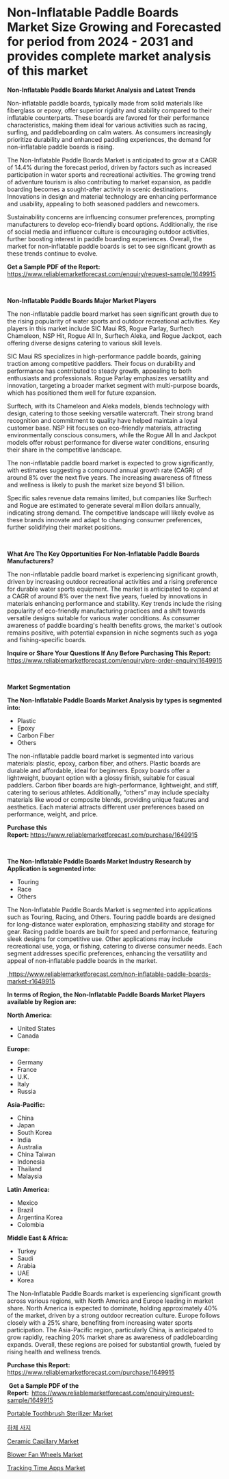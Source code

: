 <p><h1>Non-Inflatable Paddle Boards Market Size Growing and Forecasted for period from 2024 - 2031 and provides complete market analysis of this market</h1></p><p><strong>Non-Inflatable Paddle Boards Market Analysis and Latest Trends</strong></p>
<p><p>Non-inflatable paddle boards, typically made from solid materials like fiberglass or epoxy, offer superior rigidity and stability compared to their inflatable counterparts. These boards are favored for their performance characteristics, making them ideal for various activities such as racing, surfing, and paddleboarding on calm waters. As consumers increasingly prioritize durability and enhanced paddling experiences, the demand for non-inflatable paddle boards is rising.</p><p>The Non-Inflatable Paddle Boards Market is anticipated to grow at a CAGR of 14.4% during the forecast period, driven by factors such as increased participation in water sports and recreational activities. The growing trend of adventure tourism is also contributing to market expansion, as paddle boarding becomes a sought-after activity in scenic destinations. Innovations in design and material technology are enhancing performance and usability, appealing to both seasoned paddlers and newcomers.</p><p>Sustainability concerns are influencing consumer preferences, prompting manufacturers to develop eco-friendly board options. Additionally, the rise of social media and influencer culture is encouraging outdoor activities, further boosting interest in paddle boarding experiences. Overall, the market for non-inflatable paddle boards is set to see significant growth as these trends continue to evolve.</p></p>
<p><strong>Get a Sample PDF of the Report:&nbsp;</strong> <a href="https://www.reliablemarketforecast.com/enquiry/request-sample/1649915?utm_campaign=1102&utm_medium=2&utm_source=Github&utm_content=ia&utm_term=26092024&utm_id=non-inflatable-paddle-boards">https://www.reliablemarketforecast.com/enquiry/request-sample/1649915</a></p>
<p>&nbsp;</p>
<p><strong>Non-Inflatable Paddle Boards Major Market Players</strong></p>
<p><p>The non-inflatable paddle board market has seen significant growth due to the rising popularity of water sports and outdoor recreational activities. Key players in this market include SIC Maui RS, Rogue Parlay, Surftech Chameleon, NSP Hit, Rogue All In, Surftech Aleka, and Rogue Jackpot, each offering diverse designs catering to various skill levels.</p><p>SIC Maui RS specializes in high-performance paddle boards, gaining traction among competitive paddlers. Their focus on durability and performance has contributed to steady growth, appealing to both enthusiasts and professionals. Rogue Parlay emphasizes versatility and innovation, targeting a broader market segment with multi-purpose boards, which has positioned them well for future expansion.</p><p>Surftech, with its Chameleon and Aleka models, blends technology with design, catering to those seeking versatile watercraft. Their strong brand recognition and commitment to quality have helped maintain a loyal customer base. NSP Hit focuses on eco-friendly materials, attracting environmentally conscious consumers, while the Rogue All In and Jackpot models offer robust performance for diverse water conditions, ensuring their share in the competitive landscape.</p><p>The non-inflatable paddle board market is expected to grow significantly, with estimates suggesting a compound annual growth rate (CAGR) of around 8% over the next five years. The increasing awareness of fitness and wellness is likely to push the market size beyond $1 billion. </p><p>Specific sales revenue data remains limited, but companies like Surftech and Rogue are estimated to generate several million dollars annually, indicating strong demand. The competitive landscape will likely evolve as these brands innovate and adapt to changing consumer preferences, further solidifying their market positions.</p></p>
<p>&nbsp;</p>
<p><strong>What Are The Key Opportunities For Non-Inflatable Paddle Boards Manufacturers?</strong></p>
<p><p>The non-inflatable paddle board market is experiencing significant growth, driven by increasing outdoor recreational activities and a rising preference for durable water sports equipment. The market is anticipated to expand at a CAGR of around 8% over the next five years, fueled by innovations in materials enhancing performance and stability. Key trends include the rising popularity of eco-friendly manufacturing practices and a shift towards versatile designs suitable for various water conditions. As consumer awareness of paddle boarding's health benefits grows, the market's outlook remains positive, with potential expansion in niche segments such as yoga and fishing-specific boards.</p></p>
<p><strong>Inquire or Share Your Questions If Any Before Purchasing This Report:</strong> <a href="https://www.reliablemarketforecast.com/enquiry/pre-order-enquiry/1649915?utm_campaign=1102&utm_medium=2&utm_source=Github&utm_content=ia&utm_term=26092024&utm_id=non-inflatable-paddle-boards">https://www.reliablemarketforecast.com/enquiry/pre-order-enquiry/1649915</a></p>
<p>&nbsp;</p>
<p><strong>Market Segmentation</strong></p>
<p><strong>The Non-Inflatable Paddle Boards Market Analysis by types is segmented into:</strong></p>
<p><ul><li>Plastic</li><li>Epoxy</li><li>Carbon Fiber</li><li>Others</li></ul></p>
<p><p>The non-inflatable paddle board market is segmented into various materials: plastic, epoxy, carbon fiber, and others. Plastic boards are durable and affordable, ideal for beginners. Epoxy boards offer a lightweight, buoyant option with a glossy finish, suitable for casual paddlers. Carbon fiber boards are high-performance, lightweight, and stiff, catering to serious athletes. Additionally, “others” may include specialty materials like wood or composite blends, providing unique features and aesthetics. Each material attracts different user preferences based on performance, weight, and price.</p></p>
<p><strong>Purchase this Report:&nbsp;</strong><a href="https://www.reliablemarketforecast.com/purchase/1649915?utm_campaign=1102&utm_medium=2&utm_source=Github&utm_content=ia&utm_term=26092024&utm_id=non-inflatable-paddle-boards">https://www.reliablemarketforecast.com/purchase/1649915</a></p>
<p>&nbsp;</p>
<p><strong>The Non-Inflatable Paddle Boards Market Industry Research by Application is segmented into:</strong></p>
<p><ul><li>Touring</li><li>Race</li><li>Others</li></ul></p>
<p><p>The Non-Inflatable Paddle Boards Market is segmented into applications such as Touring, Racing, and Others. Touring paddle boards are designed for long-distance water exploration, emphasizing stability and storage for gear. Racing paddle boards are built for speed and performance, featuring sleek designs for competitive use. Other applications may include recreational use, yoga, or fishing, catering to diverse consumer needs. Each segment addresses specific preferences, enhancing the versatility and appeal of non-inflatable paddle boards in the market.</p></p>
<p><a href="https://www.reliablemarketforecast.com/non-inflatable-paddle-boards-market-r1649915?utm_campaign=1102&utm_medium=2&utm_source=Github&utm_content=ia&utm_term=26092024&utm_id=non-inflatable-paddle-boards">&nbsp;https://www.reliablemarketforecast.com/non-inflatable-paddle-boards-market-r1649915</a></p>
<p><strong>In terms of Region, the Non-Inflatable Paddle Boards Market Players available by Region are:</strong></p>
<p>
    <p> <strong> North America: </strong>
        <ul>
            <li>United States</li>
            <li>Canada</li>
        </ul>
        </p> 
    <p> <strong> Europe: </strong>
        <ul>
            <li>Germany</li>
            <li>France</li>
            <li>U.K.</li>
            <li>Italy</li>
            <li>Russia</li>
        </ul>
        </p> 
    <p> <strong> Asia-Pacific: </strong>
        <ul>
            <li>China</li>
            <li>Japan</li>
            <li>South Korea</li>
            <li>India</li>
            <li>Australia</li>
            <li>China Taiwan</li>
            <li>Indonesia</li>
            <li>Thailand</li>
            <li>Malaysia</li>
        </ul>
        </p> 
    <p> <strong> Latin America: </strong>
        <ul>
            <li>Mexico</li>
            <li>Brazil</li>
            <li>Argentina Korea</li>
            <li>Colombia</li>
        </ul>
        </p> 
    <p> <strong> Middle East & Africa: </strong>
        <ul>
            <li>Turkey</li>
            <li>Saudi</li>
            <li>Arabia</li>
            <li>UAE</li>
            <li>Korea</li>
        </ul>
    </p>
    </p>
<p><p>The Non-Inflatable Paddle Boards market is experiencing significant growth across various regions, with North America and Europe leading in market share. North America is expected to dominate, holding approximately 40% of the market, driven by a strong outdoor recreation culture. Europe follows closely with a 25% share, benefiting from increasing water sports participation. The Asia-Pacific region, particularly China, is anticipated to grow rapidly, reaching 20% market share as awareness of paddleboarding expands. Overall, these regions are poised for substantial growth, fueled by rising health and wellness trends.</p></p>
<p><strong>Purchase this Report: </strong><a href="https://www.reliablemarketforecast.com/purchase/1649915?utm_campaign=1102&utm_medium=2&utm_source=Github&utm_content=ia&utm_term=26092024&utm_id=non-inflatable-paddle-boards">https://www.reliablemarketforecast.com/purchase/1649915</a></p>
<p>&nbsp;<strong>Get a Sample PDF of the Report:&nbsp;&nbsp;</strong><a href="https://www.reliablemarketforecast.com/enquiry/request-sample/1649915?utm_campaign=1102&utm_medium=2&utm_source=Github&utm_content=ia&utm_term=26092024&utm_id=non-inflatable-paddle-boards">https://www.reliablemarketforecast.com/enquiry/request-sample/1649915</a></p>
<p><strong></strong></p>
<p><p><a href="https://issuu.com/reportprime-2/docs/portable-toothbrush-sterilizer-mark_cf549b9b07acd4?utm_campaign=1102&utm_medium=2&utm_source=Github&utm_content=ia&utm_term=26092024&utm_id=non-inflatable-paddle-boards">Portable Toothbrush Sterilizer Market</a></p><p><a href="https://github.com/laholand/Market-Research-Report-List-6/blob/main/242265615061.md?utm_campaign=1102&utm_medium=2&utm_source=Github&utm_content=ia&utm_term=26092024&utm_id=non-inflatable-paddle-boards">하체 사지</a></p><p><a href="https://issuu.com/reportprime-2/docs/ceramic-capillary-market-size-2030._95119b22ebabd3?utm_campaign=1102&utm_medium=2&utm_source=Github&utm_content=ia&utm_term=26092024&utm_id=non-inflatable-paddle-boards">Ceramic Capillary Market</a></p><p><a href="https://www.linkedin.com/pulse/how-blower-fan-wheels-market-evolved-key-trends-regional-dynamics-1aahe?trackingId=s5amQvKJSNG7oYADeDYnSQ%3D%3D&utm_campaign=1102&utm_medium=2&utm_source=Github&utm_content=ia&utm_term=26092024&utm_id=non-inflatable-paddle-boards">Blower Fan Wheels Market</a></p><p><a href="https://www.linkedin.com/pulse/emerging-market-trends-regional-analysis-tracking-time-b7ywe?trackingId=EIEHzAxCQDOAkEMklNipMA%3D%3D&utm_campaign=1102&utm_medium=2&utm_source=Github&utm_content=ia&utm_term=26092024&utm_id=non-inflatable-paddle-boards">Tracking Time Apps Market</a></p></p>